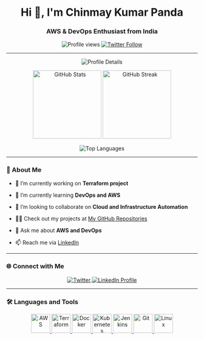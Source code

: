 <h1 align="center">Hi 👋, I'm Chinmay Kumar Panda</h1>
<h3 align="center">AWS & DevOps Enthusiast from India</h3>

<p align="center">
  <img src="https://komarev.com/ghpvc/?username=chinmaykumarpanda&label=Profile%20views&color=blue&style=flat-square" alt="Profile views" />
  <a href="https://twitter.com/chinu061" target="_blank">
    <img src="https://img.shields.io/twitter/follow/chinu061?logo=twitter&style=social" alt="Twitter Follow" />
  </a>
</p>

---

<p align="center">
  <img src="https://github-profile-summary-cards.vercel.app/api/cards/profile-details?username=chinmaykumarpanda&theme=vue" alt="Profile Details" />
</p>

<p align="center">
  <img src="https://github-readme-stats.vercel.app/api?username=chinmaykumarpanda&show_icons=true&locale=en&theme=vue-dark" alt="GitHub Stats" height="180"/>
  <img src="https://github-readme-streak-stats.herokuapp.com/?user=chinmaykumarpanda&theme=vue-dark" alt="GitHub Streak" height="180"/>
</p>

<p align="center">
  <img src="https://github-profile-summary-cards.vercel.app/api/cards/most-commit-language?username=chinmaykumarpanda&theme=vue" alt="Top Languages" />
</p>

---

### 🚀 About Me

- 🔭 I’m currently working on **Terraform project**

- 🌱 I’m currently learning **DevOps and AWS**

- 👯 I’m looking to collaborate on **Cloud and Infrastructure Automation**

- 👨‍💻 Check out my projects at [My GitHub Repositories](https://github.com/ChinmayKumarPanda)

- 💬 Ask me about **AWS and DevOps**

- 📫 Reach me via [LinkedIn](https://www.linkedin.com/in/chinmay-kumar-panda-01256122b/)

---

### 🌐 Connect with Me
<p align="center">
  <a href="https://twitter.com/chinu061" target="blank">
    <img align="center" src="https://img.shields.io/badge/Twitter-1DA1F2?style=for-the-badge&logo=twitter&logoColor=white" alt="Twitter"/>
  </a>
  <a href="https://linkedin.com/in/chinmay-kumar-panda" target="blank">
    <img align="center" src="https://img.shields.io/badge/LinkedIn-0A66C2?style=for-the-badge&logo=linkedin&logoColor=white" alt="LinkedIn Profile"/>
  </a>
</p>

---

### 🛠️ Languages and Tools
<p align="center">
  <a href="https://aws.amazon.com" target="_blank" rel="noreferrer"> 
    <img src="https://img.icons8.com/color/48/000000/amazon-web-services.png" alt="AWS" width="50" height="50"/> 
  </a> 
  <a href="https://www.terraform.io" target="_blank" rel="noreferrer"> 
    <img src="https://img.icons8.com/color/48/000000/terraform.png" alt="Terraform" width="50" height="50"/> 
  </a> 
  <a href="https://www.docker.com/" target="_blank" rel="noreferrer"> 
    <img src="https://img.icons8.com/color/48/000000/docker.png" alt="Docker" width="50" height="50"/> 
  </a> 
  <a href="https://kubernetes.io" target="_blank" rel="noreferrer"> 
    <img src="https://img.icons8.com/color/48/000000/kubernetes.png" alt="Kubernetes" width="50" height="50"/> 
  </a> 
  <a href="https://www.jenkins.io" target="_blank" rel="noreferrer"> 
    <img src="https://img.icons8.com/color/48/000000/jenkins.png" alt="Jenkins" width="50" height="50"/> 
  </a> 
  <a href="https://git-scm.com/" target="_blank" rel="noreferrer"> 
    <img src="https://img.icons8.com/color/48/000000/git.png" alt="Git" width="50" height="50"/> 
  </a> 
  <a href="https://www.linux.org/" target="_blank" rel="noreferrer"> 
    <img src="https://img.icons8.com/color/48/000000/linux.png" alt="Linux" width="50" height="50"/> 
  </a> 
</p>

